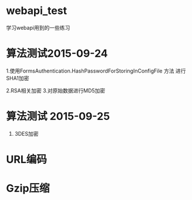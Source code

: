 # webapi_test #
学习webapi用到的一些练习

# 算法测试2015-09-24 #
<p>1.使用FormsAuthentication.HashPasswordForStoringInConfigFile 方法 进行 SHA1加密</p>
2.RSA相关加密
3.对原始数据进行MD5加密

# 算法测试 2015-09-25 #
1. 3DES加密

# URL编码 #

# Gzip压缩 #
 

